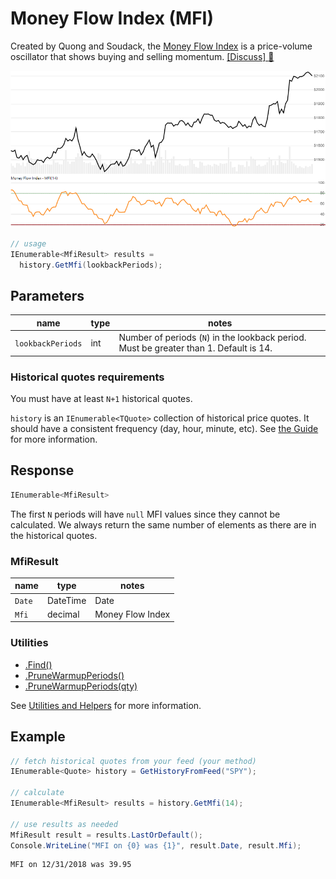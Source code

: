 ﻿# Money Flow Index (MFI)

Created by Quong and Soudack, the [Money Flow Index](https://en.wikipedia.org/wiki/Money_flow_index) is a price-volume oscillator that shows buying and selling momentum.
[[Discuss] :speech_balloon:](https://github.com/DaveSkender/Stock.Indicators/discussions/247 "Community discussion about this indicator")

![image](chart.png)

```csharp
// usage
IEnumerable<MfiResult> results =
  history.GetMfi(lookbackPeriods);
```

## Parameters

| name | type | notes
| -- |-- |--
| `lookbackPeriods` | int | Number of periods (`N`) in the lookback period.  Must be greater than 1. Default is 14.

### Historical quotes requirements

You must have at least `N+1` historical quotes.

`history` is an `IEnumerable<TQuote>` collection of historical price quotes.  It should have a consistent frequency (day, hour, minute, etc).  See [the Guide](../../docs/GUIDE.md) for more information.

## Response

```csharp
IEnumerable<MfiResult>
```

The first `N` periods will have `null` MFI values since they cannot be calculated.  We always return the same number of elements as there are in the historical quotes.

### MfiResult

| name | type | notes
| -- |-- |--
| `Date` | DateTime | Date
| `Mfi` | decimal | Money Flow Index

### Utilities

- [.Find()](../../docs/UTILITIES.md#find-indicator-result-by-date)
- [.PruneWarmupPeriods()](../../docs/UTILITIES.md#prune-warmup-periods)
- [.PruneWarmupPeriods(qty)](../../docs/UTILITIES.md#prune-warmup-periods)

See [Utilities and Helpers](../../docs/UTILITIES.md#content) for more information.

## Example

```csharp
// fetch historical quotes from your feed (your method)
IEnumerable<Quote> history = GetHistoryFromFeed("SPY");

// calculate
IEnumerable<MfiResult> results = history.GetMfi(14);

// use results as needed
MfiResult result = results.LastOrDefault();
Console.WriteLine("MFI on {0} was {1}", result.Date, result.Mfi);
```

```bash
MFI on 12/31/2018 was 39.95
```
